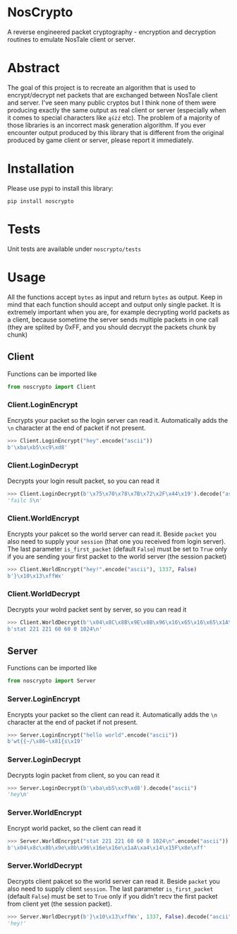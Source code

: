 # NosCrypto
A reverse engineered packet cryptography - encryption and decryption routines to emulate NosTale client or server.

# Abstract
The goal of this project is to recreate an algorithm that is used to encrypt/decrypt net packets that are exchanged between NosTale client and server. I've seen many public cryptos but I think none of them were producing exactly the same output as real client or server (especially when it comes to special characters like `ąśżź` etc). The problem of a majority of those libraries is an incorrect mask generation algorithm. If you ever encounter output produced by this library that is different from the original produced by game client or server, please report it immediately.

# Installation 
Please use pypi to install this library:

`pip install noscrypto`

# Tests
Unit tests are available under `noscrypto/tests`

# Usage
All the functions accept `bytes` as input and return `bytes` as output. Keep in mind that each function should accept and output only single packet. It is extremely important when you are, for example decrypting world packets as a client, because sometime the server sends multiple packets in one call (they are splited by 0xFF, and you should decrypt the packets chunk by chunk) 

## Client
Functions can be imported like
```python
from noscrypto import Client
```

### Client.LoginEncrypt
Encrypts your packet so the login server can read it. Automatically adds the `\n` character at the end of packet if not present.

```python
>>> Client.LoginEncrypt("hey".encode("ascii"))
b'\xba\xb5\xc9\xd8'
```

### Client.LoginDecrypt
Decrypts your login result packet, so you can read it

```python
>>> Client.LoginDecrypt(b'\x75\x70\x78\x7B\x72\x2F\x44\x19').decode("ascii")
'failc 5\n'
```

### Client.WorldEncrypt
Encrypts your pakcet so the world server can read it. Beside `packet` you also need to supply your `session` (that one you received from login server). The last parameter `is_first_packet` (default `False`) must be set to `True` only if you are sending your first packet to the world server (the session packet)

```python
>>> Client.WorldEncrypt("hey!".encode("ascii"), 1337, False)
b'}\x10\x13\xffWx'
```

### Client.WorldDecrypt
Decrypts your wolrd packet sent by server, so you can read it

```python
>>> Client.WorldDecrypt(b'\x04\x8C\x8B\x9E\x8B\x96\x16\x65\x16\x65\x1A\x41\xA4\x14\x15\x46\x8E\xFF')
b'stat 221 221 60 60 0 1024\n'
```

## Server
Functions can be imported like
```python
from noscrypto import Server
```

### Server.LoginEncrypt
Encrypts your packet so the client can read it. Automatically adds the `\n` character at the end of packet if not present.
```python
>>> Server.LoginEncrypt("hello world".encode("ascii"))
b'wt{{~/\x86~\x81{s\x19'
```

### Server.LoginDecrypt
Decrypts login packet from client, so you can read it
```python
>>> Server.LoginDecrypt(b'\xba\xb5\xc9\xd8').decode("ascii")
'hey\n'
```

### Server.WorldEncrypt
Encrypt world packet, so the client can read it
```python
>>> Server.WorldEncrypt("stat 221 221 60 60 0 1024\n".encode("ascii"))
b'\x04\x8c\x8b\x9e\x8b\x96\x16e\x16e\x1aA\xa4\x14\x15F\x8e\xff'
```
### Server.WorldDecrypt
Decrypts client pakcet so the world server can read it. Beside `packet` you also need to supply client `session`. The last parameter `is_first_packet` (default `False`) must be set to `True` only if you didn't recv the first packet from client yet (the session packet).

```python
>>> Server.WorldDecrypt(b'}\x10\x13\xffWx', 1337, False).decode("ascii")
'hey!'
```
